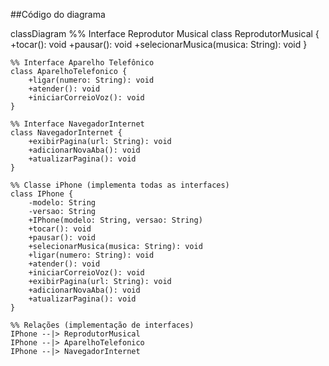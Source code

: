##Código do diagrama

classDiagram
%% Interface Reprodutor Musical
class ReprodutorMusical {
+tocar(): void
+pausar(): void
+selecionarMusica(musica: String): void
}

    %% Interface Aparelho Telefônico
    class AparelhoTelefonico {
        +ligar(numero: String): void
        +atender(): void
        +iniciarCorreioVoz(): void
    }

    %% Interface NavegadorInternet
    class NavegadorInternet {
        +exibirPagina(url: String): void
        +adicionarNovaAba(): void
        +atualizarPagina(): void
    }

    %% Classe iPhone (implementa todas as interfaces)
    class IPhone {
        -modelo: String
        -versao: String
        +IPhone(modelo: String, versao: String)
        +tocar(): void
        +pausar(): void
        +selecionarMusica(musica: String): void
        +ligar(numero: String): void
        +atender(): void
        +iniciarCorreioVoz(): void
        +exibirPagina(url: String): void
        +adicionarNovaAba(): void
        +atualizarPagina(): void
    }

    %% Relações (implementação de interfaces)
    IPhone --|> ReprodutorMusical
    IPhone --|> AparelhoTelefonico
    IPhone --|> NavegadorInternet
